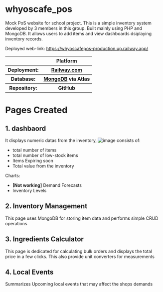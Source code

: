 # whyoscafe_pos
Mock PoS website for school project.
This is a simple inventory system developed by
3 members in this group. Built mainly using PHP and MongoDB.
It allows users to add items and view dashboards dsiplaying inventory records.

Deployed web-link:
https://whyoscafepos-production.up.railway.app/

<table>
  <tr>
    <th>
    </th>
    <th>
    Platform
    </th>
  </tr>
  <tr>
    <th>
    Deployment: 
    </th>
    <th>
    <a href="https://railway.com/">Railway.com</a>
    </th>
    
  </tr>
  <tr>
    <th>
    Database: 
    </th>
    <th>
    <a href="https://www.mongodb.com" >MongoDB</a> via Atlas
    </th>
  </tr>
  <tr>
    <th>
    Repository: 
    </th>
    <th>
    GitHub
    </th>
  </tr>
</table>
 



# Pages Created
## 1. dashbaord
It displays numeric datas from the inventory,
![image](https://github.com/user-attachments/assets/c5c56112-8277-4834-8acc-76bc1d42ee25)
consists of: 
- total number of items
- total number of low-stock items
- Items Expiring soon
- Total value from the inventory

Charts:
- <b>[Not working]</b> Demand Forecasts
- Inventory Levels



## 2. Inventory Management
This page uses MongoDB for storing item data and performs simple CRUD operations

## 3. Ingredients Calculator
This page is dedicated for calculating bulk orders and displays the total price in a few clicks. This also provide unit converters for measurements

## 4. Local Events
Summarizes Upcoming local events that may affect the shops demands
